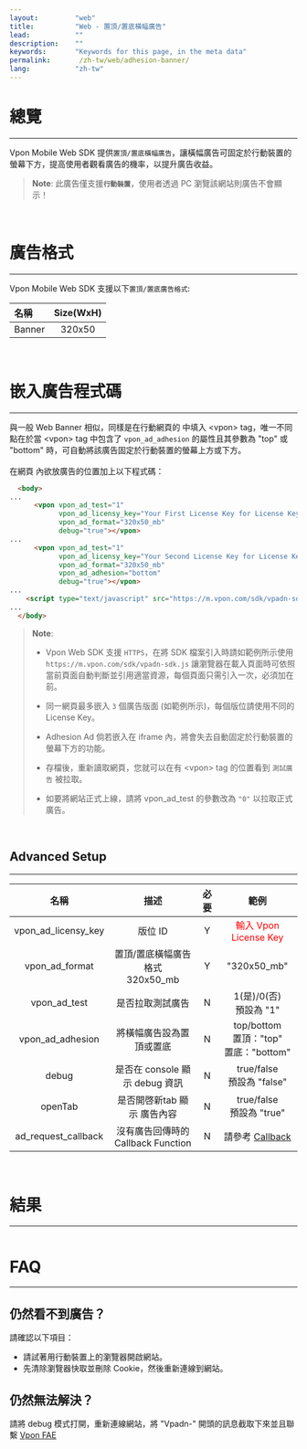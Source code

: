 ```yaml
---
layout:         "web"
title:          "Web - 置頂/置底橫幅廣告"
lead:           ""
description:    ""
keywords:       "Keywords for this page, in the meta data"
permalink:       /zh-tw/web/adhesion-banner/
lang:           "zh-tw"
---
```


# 總覽
---
Vpon Mobile Web SDK 提供`置頂/置底橫幅廣告`，讓橫幅廣告可固定於行動裝置的螢幕下方，提高使用者觀看廣告的機率，以提升廣告收益。<br>

> **Note**:
>此廣告僅支援<strong>`行動裝置`</strong>，使用者透過 PC 瀏覽該網站則廣告不會顯示！
<br>

# 廣告格式
---
Vpon Mobile Web SDK 支援以下`置頂/置底廣告格式`:<br>

| 名稱               | Size(WxH)     |
| :---------------- | :------------:|
| Banner            |    320x50     |

<br>

# 嵌入廣告程式碼
---
與一般 Web Banner 相似，同樣是在行動網頁的 <body> 中填入 \<vpon\> tag，唯一不同點在於當 \<vpon\> tag 中包含了 `vpon_ad_adhesion` 的屬性且其參數為 "top" 或 "bottom" 時，可自動將該廣告固定於行動裝置的螢幕上方或下方。<br><br>
在網頁 <body> 內欲放廣告的位置加上以下程式碼：

```html
  <body>
...
      <vpon vpon_ad_test="1"
            vpon_ad_licensy_key="Your First License Key for License Key"
            vpon_ad_format="320x50_mb"
            debug="true"></vpon>
...
      <vpon vpon_ad_test="1"
            vpon_ad_licensy_key="Your Second License Key for License Key"
            vpon_ad_format="320x50_mb"
            vpon_ad_adhesion="bottom"
            debug="true"></vpon>
...
    <script type="text/javascript" src="https://m.vpon.com/sdk/vpadn-sdk.js"> </script>
...
  </body>
```
> **Note**:
>
>* Vpon Web SDK 支援 `HTTPS`，在將 SDK 檔案引入時請如範例所示使用 `https://m.vpon.com/sdk/vpadn-sdk.js` 讓瀏覽器在載入頁面時可依照當前頁面自動判斷並引用適當資源，每個頁面只需引入一次，必須加在 </body> 前。
>
>* 同一網頁最多嵌入 `3` 個廣告版面 (如範例所示)，每個版位請使用不同的 License Key。
>
>* Adhesion Ad 倘若嵌入在 iframe 內，將會失去自動固定於行動裝置的螢幕下方的功能。
>
>* 存檔後，重新讀取網頁，您就可以在有 \<vpon\> tag 的位置看到 `測試廣告` 被拉取。
>
>* 如要將網站正式上線，請將 vpon_ad_test 的參數改為 `"0"` 以拉取正式廣告。


<br>

## Advanced Setup
---

名稱                   | 描述                               | 必要  | 範例
:--------------------:|:----------------------------------:|:----:|:------------------------:
vpon\_ad\_licensy\_key| 版位 ID                             | Y    | <font color="red">輸入 Vpon License Key</font>
vpon\_ad\_format      | 置頂/置底橫幅廣告格式<br>320x50\_mb    | Y    | "320x50\_mb"
vpon\_ad\_test        | 是否拉取測試廣告                      | N    | 1(是)/0(否)<br>預設為 "1"
vpon\_ad\_adhesion    | 將橫幅廣告設為置頂或置底               | N    | top/bottom<br>置頂："top"<br>置底："bottom"
debug                 | 是否在 console 顯示 debug 資訊        | N   | true/false<br>預設為 "false"
openTab               | 是否開啓新tab 顯示 廣告內容            | N    | true/false<br>預設為 "true"
ad\_request\_callback | 沒有廣告回傳時的 Callback Function  | N       | 請參考 [Callback]

<br>

# 結果
---
<img src="{{site.imgurl}}/Adhesion-Banner-1.png" alt="" class="width-300"/>


# FAQ
---

## 仍然看不到廣告？
請確認以下項目：

* 請試著用行動裝置上的瀏覽器開啟網站。
* 先清除瀏覽器快取並刪除 Cookie，然後重新連線到網站。

## 仍然無法解決？
請將 debug 模式打開，重新連線網站，將 "Vpadn-" 開頭的訊息截取下來並且聯繫 [Vpon FAE]

[Callback]: {{site.baseurl}}/zh-tw/web/original-banner/#callback
[Vpon FAE]: mailto:fae@vpon.com
